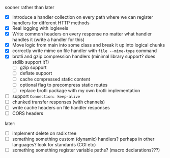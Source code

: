 sooner rather than later
- [x] Introduce a handler collection on every path where we can register handlers for different HTTP methods
- [x] Real logging with loglevels
- [x] Write common headers on every response no matter what handler handles it (write a handler for this)
- [x] Move logic from main into some class and break it up into logical chunks
- [x] correctly write mime on file handler with `file --mime-type` command
- [x] brotli and gzip compression handlers (minimal library support? does stdlib support it?)
  - [ ] gzip support
  - [ ] deflate support
  - [ ] cache compressed static content
  - [ ] optional flag to precompress static routes 
  - [ ] replace brotli package with my own brotli implementation
- [ ] support `Connection: keep-alive`
- [ ] chunked transfer responses (with channels)
- [ ] write cache headers on file handler responses
- [ ] CORS headers

later:
- [ ] implement delete on radix tree
- [ ] something something custom (dynamic) handlers? perhaps in other languages? look for standards (CGI etc)
- [ ] something something register variable paths? (macro declarations???)